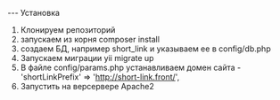 --- Установка

1) Клонируем репозиторий
2) запускаем из корня composer install
3) создаем БД, например short_link и указываем ее в config/db.php
4) Запускаем миграции  yii migrate up
5) В файле config/params.php устанавливаем домен сайта - 'shortLinkPrefix' => 'http://short-link.front/',
6) Запустить на версервере Apache2